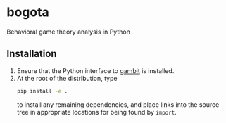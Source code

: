 # bogota

Behavioral game theory analysis in Python

## Installation

1. Ensure that the Python interface to [gambit](http://www.gambit-project.org/) is installed.
2. At the root of the distribution, type
   ```bash
   pip install -e .
   ```
   to install any remaining dependencies, and place links into the source tree in appropriate locations for being found by `import`.

